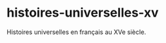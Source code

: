 histoires-universelles-xv
=========================

Histoires universelles en français au XVe siècle.
